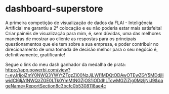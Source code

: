 # dashboard-superstore

A primeira competição de visualização de dados da FLAI - Inteligência Artificial me garantiu a 2ª colocação e eu não poderia estar mais satisfeita! Criar painéis de visualização para mim, é, sem dúvidas, uma das melhores maneiras de mostrar ao cliente as respostas para os principais questionamentos que ele tem sobre a sua empresa, e poder contribuir no direcionamento de uma tomada de decisão melhor para o seu negócio é, definitivamente, gratificante! 

Segue o link do meu dash ganhador da medalha de prata: https://app.powerbi.com/view?r=eyJrIjoiZmY0NWQ3YWYtZTgzZi00NzJjLWI1MDQtODAwOTEwZGY5MDdjIiwidCI6IjA1NWQzZGE0LTk0YmMtNGZjOS1iODdhLTcwMGZiZjg0MzljNiJ9&pageName=ReportSection8c3bcfc0b5308118ae4c

